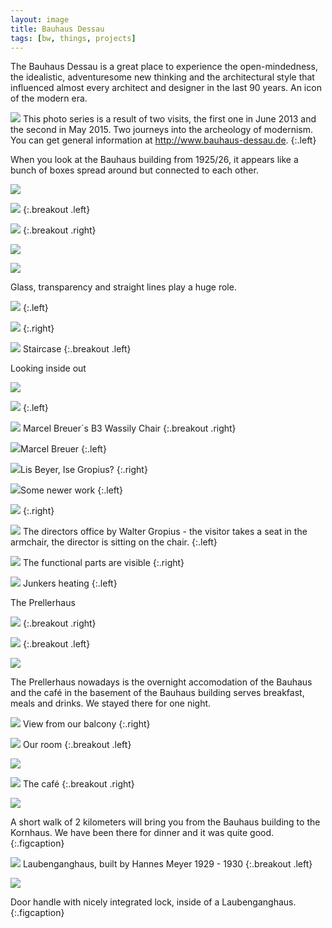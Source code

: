 ```yaml
---
layout: image
title: Bauhaus Dessau
tags: [bw, things, projects]
---
```

The Bauhaus Dessau is a great place to experience the open-mindedness, the idealistic, adventuresome new thinking and the architectural style that influenced almost every architect and designer in the last 90 years. An icon of the modern era.

![]({{site.url}}/i/IMG_8503.jpg)
This photo series is a result of two visits, the first one in June 2013 and the second in May 2015. Two journeys into the archeology of modernism. You can get general information at <http://www.bauhaus-dessau.de>.
{:.left}

When you look at the Bauhaus building from 1925/26, it appears like a bunch of boxes spread around but connected to each other.

![]({{site.url}}/i/modell_bauhaus_dessau.jpg)

![]({{site.url}}/i/IMG_8404.jpg)
{:.breakout .left}

![]({{site.url}}/i/IMG_8387.jpg)
{:.breakout .right}

![]({{site.url}}/i/IMG_8488.jpg)

![]({{site.url}}/i/IMG_8428.jpg)

Glass, transparency and straight lines play a huge role.

![]({{site.url}}/i/IMG_8440.jpg)
{:.left}

![]({{site.url}}/i/IMG_8422.jpg)
{:.right}


![]({{site.url}}/i/IMG_8456.jpg)
Staircase
{:.breakout .left}


Looking inside out

![]({{site.url}}/i/IMG_8528.jpg)

![]({{site.url}}/i/IMG_8449.jpg)
{:.left}

![]({{site.url}}/i/IMG_8524.jpg)
Marcel Breuer´s B3 Wassily Chair
{:.breakout .right}

![]({{site.url}}/i/IMG_5884.jpg)Marcel Breuer
{:.left}

![]({{site.url}}/i/IMG_5885.jpg)Lis Beyer, Ise Gropius?
{:.right}

![]({{site.url}}/i/IMG_8522.jpg)Some newer work
{:.left}

![]({{site.url}}/i/IMG_8520.jpg)
{:.right}

![]({{site.url}}/i/IMG_5848.jpg)
The directors office by Walter Gropius - the visitor takes a seat in the armchair, the director is sitting on the chair.
{:.left}

![]({{site.url}}/i/IMG_5833.jpg)
The functional parts are visible
{:.right}


![]({{site.url}}/i/IMG_5850.jpg)
Junkers heating
{:.left}

The Prellerhaus

![]({{site.url}}/i/IMG_8411.jpg)
{:.breakout .right}

![]({{site.url}}/i/IMG_8407.jpg)
{:.breakout .left}

![]({{site.url}}/i/IMG_8410.jpg)

The Prellerhaus nowadays is the overnight accomodation of the Bauhaus and the café in the basement of the Bauhaus building serves breakfast, meals and drinks. We stayed there for one night.

![]({{site.url}}/i/IMG_8499.jpg)
View from our balcony
{:.right}

![]({{site.url}}/i/IMG_8394.jpg)
Our room
{:.breakout .left}

![]({{site.url}}/i/IMG_8508.jpg)

![]({{site.url}}/i/IMG_8505.jpg)
The café
{:.breakout .right}

![]({{site.url}}/i/IMG_8483.jpg)

A short walk of 2 kilometers will bring you from the Bauhaus building to the Kornhaus. We have been there for dinner and it was quite good.
{:.figcaption}

![]({{site.url}}/i/IMG_5889.jpg)
Laubenganghaus, built by Hannes Meyer 1929 - 1930
{:.breakout .left}

![]({{site.url}}/i/IMG_5888.jpg)

Door handle with nicely integrated lock, inside of a Laubenganghaus.
{:.figcaption}

